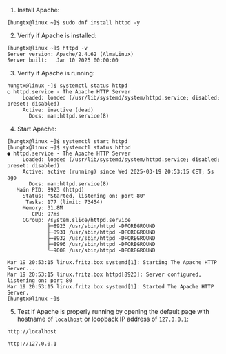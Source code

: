 1. Install Apache:
```
[hungtx@linux ~]$ sudo dnf install httpd -y
```
2. Verify if Apache is installed:
```
[hungtx@linux ~]$ httpd -v
Server version: Apache/2.4.62 (AlmaLinux)
Server built:   Jan 10 2025 00:00:00
```
3. Verify if Apache is running:
```
hungtx@linux ~]$ systemctl status httpd
○ httpd.service - The Apache HTTP Server
     Loaded: loaded (/usr/lib/systemd/system/httpd.service; disabled; preset: disabled)
     Active: inactive (dead)
       Docs: man:httpd.service(8)
```
4. Start Apache:
```
[hungtx@linux ~]$ systemctl start httpd
[hungtx@linux ~]$ systemctl status httpd
● httpd.service - The Apache HTTP Server
     Loaded: loaded (/usr/lib/systemd/system/httpd.service; disabled; preset: disabled)
     Active: active (running) since Wed 2025-03-19 20:53:15 CET; 5s ago
       Docs: man:httpd.service(8)
   Main PID: 8923 (httpd)
     Status: "Started, listening on: port 80"
      Tasks: 177 (limit: 73454)
     Memory: 31.8M
        CPU: 97ms
     CGroup: /system.slice/httpd.service
             ├─8923 /usr/sbin/httpd -DFOREGROUND
             ├─8931 /usr/sbin/httpd -DFOREGROUND
             ├─8932 /usr/sbin/httpd -DFOREGROUND
             ├─8996 /usr/sbin/httpd -DFOREGROUND
             └─9008 /usr/sbin/httpd -DFOREGROUND

Mar 19 20:53:15 linux.fritz.box systemd[1]: Starting The Apache HTTP Server...
Mar 19 20:53:15 linux.fritz.box httpd[8923]: Server configured, listening on: port 80
Mar 19 20:53:15 linux.fritz.box systemd[1]: Started The Apache HTTP Server.
[hungtx@linux ~]$
```
5. Test if Apache is properly running by opening the default page with hostname of `localhost` or loopback IP address of `127.0.0.1`:
```
http://localhost
```
```
http://127.0.0.1
```
